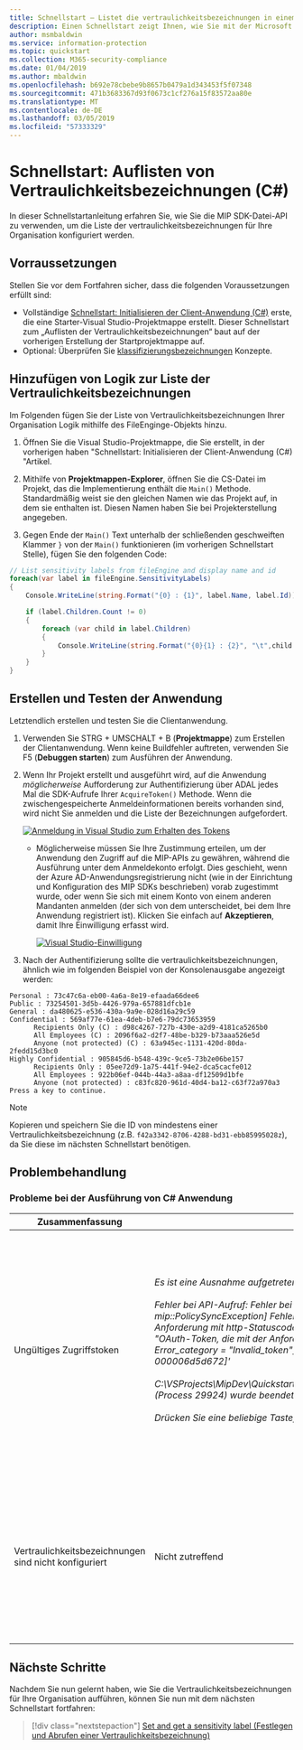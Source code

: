 ```yaml
---
title: Schnellstart – Listet die vertraulichkeitsbezeichnungen in einem Microsoft Information Protection (MIP)-Mandanten, die mit dem MIP SDK C# Wrapper
description: Einen Schnellstart zeigt Ihnen, wie Sie mit der Microsoft Information Protection SDK C# Wrapper um die Liste der vertraulichkeitsbezeichnungen in Ihrem Mandanten.
author: msmbaldwin
ms.service: information-protection
ms.topic: quickstart
ms.collection: M365-security-compliance
ms.date: 01/04/2019
ms.author: mbaldwin
ms.openlocfilehash: b692e78cbebe9b8657b0479a1d343453f5f07348
ms.sourcegitcommit: 471b3683367d93f0673c1cf276a15f83572aa80e
ms.translationtype: MT
ms.contentlocale: de-DE
ms.lasthandoff: 03/05/2019
ms.locfileid: "57333329"
---
```

# <a name="quickstart-list-sensitivity-labels-c"></a>Schnellstart: Auflisten von Vertraulichkeitsbezeichnungen (C#)

In dieser Schnellstartanleitung erfahren Sie, wie Sie die MIP SDK-Datei-API zu verwenden, um die Liste der vertraulichkeitsbezeichnungen für Ihre Organisation konfiguriert werden.

## <a name="prerequisites"></a>Vorraussetzungen

Stellen Sie vor dem Fortfahren sicher, dass die folgenden Voraussetzungen erfüllt sind:

- Vollständige [Schnellstart: Initialisieren der Client-Anwendung (C#)](quick-app-initialization-csharp.md) erste, die eine Starter-Visual Studio-Projektmappe erstellt. Dieser Schnellstart zum „Auflisten der Vertraulichkeitsbezeichnungen“ baut auf der vorherigen Erstellung der Startprojektmappe auf.
- Optional: Überprüfen Sie [klassifizierungsbezeichnungen](concept-classification-labels.md) Konzepte.

## <a name="add-logic-to-list-the-sensitivity-labels"></a>Hinzufügen von Logik zur Liste der Vertraulichkeitsbezeichnungen

Im Folgenden fügen Sie der Liste von Vertraulichkeitsbezeichnungen Ihrer Organisation Logik mithilfe des FileEnginge-Objekts hinzu. 

1. Öffnen Sie die Visual Studio-Projektmappe, die Sie erstellt, in der vorherigen haben "Schnellstart: Initialisieren der Client-Anwendung (C#) "Artikel.

2. Mithilfe von **Projektmappen-Explorer**, öffnen Sie die CS-Datei im Projekt, das die Implementierung enthält die `Main()` Methode. Standardmäßig weist sie den gleichen Namen wie das Projekt auf, in dem sie enthalten ist. Diesen Namen haben Sie bei Projekterstellung angegeben. 

3. Gegen Ende der `Main()` Text unterhalb der schließenden geschweiften Klammer `}` von der `Main()` funktionieren (im vorherigen Schnellstart Stelle), fügen Sie den folgenden Code:

  ```csharp
  // List sensitivity labels from fileEngine and display name and id  
  foreach(var label in fileEngine.SensitivityLabels)
  {
      Console.WriteLine(string.Format("{0} : {1}", label.Name, label.Id));

      if (label.Children.Count != 0)
      {
          foreach (var child in label.Children)
          {
              Console.WriteLine(string.Format("{0}{1} : {2}", "\t",child.Name, child.Id));
          }
      }
  }
  ``` 

## <a name="build-and-test-the-application"></a>Erstellen und Testen der Anwendung

Letztendlich erstellen und testen Sie die Clientanwendung. 

1. Verwenden Sie STRG + UMSCHALT + B (**Projektmappe**) zum Erstellen der Clientanwendung. Wenn keine Buildfehler auftreten, verwenden Sie F5 (**Debuggen starten**) zum Ausführen der Anwendung.

2. Wenn Ihr Projekt erstellt und ausgeführt wird, auf die Anwendung *möglicherweise* Aufforderung zur Authentifizierung über ADAL jedes Mal die SDK-Aufrufe Ihrer `AcquireToken()` Methode. Wenn die zwischengespeicherte Anmeldeinformationen bereits vorhanden sind, wird nicht Sie anmelden und die Liste der Bezeichnungen aufgefordert. 

     [![Anmeldung in Visual Studio zum Erhalten des Tokens](media/quick-file-list-labels-cpp/acquire-token-sign-in.png)](media/quick-file-list-labels-cpp/acquire-token-sign-in.png#lightbox)

   - Möglicherweise müssen Sie Ihre Zustimmung erteilen, um der Anwendung den Zugriff auf die MIP-APIs zu gewähren, während die Ausführung unter dem Anmeldekonto erfolgt. Dies geschieht, wenn der Azure AD-Anwendungsregistrierung nicht (wie in der Einrichtung und Konfiguration des MIP SDKs beschrieben) vorab zugestimmt wurde, oder wenn Sie sich mit einem Konto von einem anderen Mandanten anmelden (der sich von dem unterscheidet, bei dem Ihre Anwendung registriert ist). Klicken Sie einfach auf **Akzeptieren**, damit Ihre Einwilligung erfasst wird.

     [![Visual Studio-Einwilligung](media/quick-file-list-labels-cpp/acquire-token-sign-in-consent.png)](media/quick-file-list-labels-cpp/acquire-token-sign-in-consent.png#lightbox)

3. Nach der Authentifizierung sollte die vertraulichkeitsbezeichnungen, ähnlich wie im folgenden Beispiel von der Konsolenausgabe angezeigt werden:

  ```console
  Personal : 73c47c6a-eb00-4a6a-8e19-efaada66dee6
  Public : 73254501-3d5b-4426-979a-657881dfcb1e
  General : da480625-e536-430a-9a9e-028d16a29c59
  Confidential : 569af77e-61ea-4deb-b7e6-79dc73653959
        Recipients Only (C) : d98c4267-727b-430e-a2d9-4181ca5265b0
        All Employees (C) : 2096f6a2-d2f7-48be-b329-b73aaa526e5d
        Anyone (not protected) (C) : 63a945ec-1131-420d-80da-2fedd15d3bc0
  Highly Confidential : 905845d6-b548-439c-9ce5-73b2e06be157
        Recipients Only : 05ee72d9-1a75-441f-94e2-dca5cacfe012
        All Employees : 922b06ef-044b-44a3-a8aa-df12509d1bfe
        Anyone (not protected) : c83fc820-961d-40d4-ba12-c63f72a970a3
  Press a key to continue.
  ```

   > [!NOTE]
   > Kopieren und speichern Sie die ID von mindestens einer Vertraulichkeitsbezeichnung (z.B. `f42a3342-8706-4288-bd31-ebb85995028z`), da Sie diese im nächsten Schnellstart benötigen.

## <a name="troubleshooting"></a>Problembehandlung

### <a name="problems-during-execution-of-c-application"></a>Probleme bei der Ausführung von C# Anwendung

| Zusammenfassung | Fehlermeldung | Lösung |
|---------|---------------|----------|
| Ungültiges Zugriffstoken | *Es ist eine Ausnahme aufgetreten... ist das Zugriffstoken falsche/abgelaufen? <br> <br>Fehler bei API-Aufruf: Fehler bei der Profile_add_engine_async: [Klasse mip::PolicySyncException] Fehler beim Abrufen der Richtlinie, Fehler bei Anforderung mit http-Statuscode: 401, X-ms-Diagnostics: [2000001; Reason = "OAuth-Token, die mit der Anforderung übermittelte kann nicht analysiert werden."; Error_category = "Invalid_token"], CorrelationId: [35bc0023-3727-4eff-8062-000006d5d672]'<br><br>C:\VSProjects\MipDev\Quickstarts\AppInitialization\x64\Debug\AppInitialization.exe (Process 29924) wurde beendet mit Code 0.<br> <br>Drücken Sie eine beliebige Taste, um dieses Fenster zu schließen...* | Wenn Ihr Projekt erfolgreich erstellt wird und dennoch eine Ausgabe ähnlich der linken angezeigt wird, enthält Ihre `AcquireOAuth2Token()`-Methode wahrscheinlich ein ungültiges oder abgelaufenes Token. Navigieren Sie zurück zum [Aktualisieren der Logik zum Abrufen des Tokens](#update-the-token-acquisition-logic-with-a-valid-access-token), stellen Sie das Zugriffstoken wieder her, aktualisieren Sie `AcquireOAuth2Token()` erneut, und führen Sie die Tests und die Erstellung erneut durch. Sie können das Token und dessen Ansprüche auch untersuchen und überprüfen, indem Sie die einseitige Webanwendung [jwt.ms](https://jwt.ms/) verwenden. |
| Vertraulichkeitsbezeichnungen sind nicht konfiguriert | Nicht zutreffend | Wenn Ihr Projekt erfolgreich erstellt wird, Sie aber keine Ausgabe im Konsolenfenster erhalten, stellen Sie sicher, dass die Vertraulichkeitsbezeichnungen Ihrer Organisation ordnungsgemäß konfiguriert sind. Ausführliche Informationen finden Sie unter „Definieren des Bezeichnungsschemas und der Schutzeinstellungen“ im Artikel zur [Einrichtung und Konfiguration des MIP SDKs](setup-configure-mip.md).  |

## <a name="next-steps"></a>Nächste Schritte

Nachdem Sie nun gelernt haben, wie Sie die Vertraulichkeitsbezeichnungen für Ihre Organisation aufführen, können Sie nun mit dem nächsten Schnellstart fortfahren:

> [!div class="nextstepaction"]
> [Set and get a sensitivity label (Festlegen und Abrufen einer Vertraulichkeitsbezeichnung)](quick-file-set-get-label-csharp.md)
